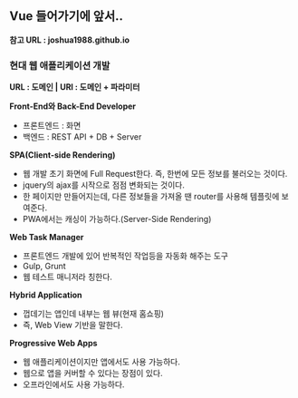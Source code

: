 ## Vue 들어가기에 앞서..

**참고 URL : joshua1988.github.io**



### 현대 웹 애플리케이션 개발

**URL : 도메인 |  URI : 도메인 + 파라미터**

**Front-End와 Back-End Developer**

- 프론트엔드 : 화면
- 백엔드 : REST API + DB + Server

**SPA(Client-side Rendering)**

- 웹 개발 초기 화면에 Full Request한다. 즉, 한번에 모든 정보를 불러오는 것이다.
- jquery의 ajax를 시작으로 점점 변화되는 것이다.
- 한 페이지만 만들어지는데, 다른 정보들을 가져올 땐 router를 사용해 템플릿에 보여준다.
- PWA에서는 캐싱이 가능하다.(Server-Side Rendering)

**Web Task Manager**

- 프론트엔드 개발에 있어 반복적인 작업등을 자동화 해주는 도구
- Gulp, Grunt
- 웹 테스트 매니저라 칭한다.

**Hybrid Application**

- 껍데기는 앱인데 내부는 웹 뷰(현재 홈쇼핑)
- 즉, Web View 기반을 말한다.

**Progressive Web Apps**

- 웹 애플리케이션이지만 앱에서도 사용 가능하다.
- 웹으로 앱을 커버할 수 있다는 장점이 있다.
- 오프라인에서도 사용 가능하다.